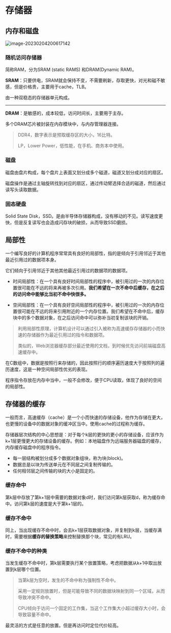存储器
===

## 内存和磁盘

![image-20230204200617142](http://pic.shixiaocaia.fun/202302050942629.png)

### 随机访问存储器

简称RAM，分为SRAM (static RAMS) 和DRAM(Dynamic RAM)。

**SRAM**：只要供电，SRAM就会保持不变，不需要刷新，存取更快，对光和磁不敏感，但是价格贵，主要用于cache，TLB。

由一种双稳态的存储器单元构成。

---

**DRAM**：是敏感的，成本较低，访问时间长，主要用于主存。

多个DRAM芯片被封装在内存模块中，与内存管理器连接。

> DDR4，数字表示是预取缓存区的大小，16比特。
>
> LP，Lower Power，低性能，在手机、商务本中使用。

### 磁盘

磁盘由盘片构成，每个盘片上表面又划分成多个磁道，磁道又划分成对应的扇区。

磁盘操作是通过主轴旋转找到对应的扇区，通过传动臂选择合适的磁道，然后通过读写头读取数据。

### 固态硬盘

Solid State Disk，SSD。是由半导体存储器构成，没有移动的不见。读写速度更快，但是反复读写也会造成闪存块的破损，从而导致SSD磨损。

## 局部性

一个编写良好的计算机程序常常具有良好的局部性，指的是倾向于引用邻近于其他最近引用过的数据项本身。

它们倾向于引用邻近于其他其他最近引用过的数据项的数据项。

- 时间局部性：在一个具有良好时间局部性的程序中，被引用过的一次的内存位置很可能在不远的将来再被多次引用。**我们希望在一次不命中后缓存，在之后的访问命中能够比当初不命中快很多。**

- 空间局部性：在一个具有良好空间局部性的程序中，被引用过的一次的内存位置很可能在不远的将来引用附近的一个内存位置。我们希望在不命中后，缓存块中的多个数据对象，在之后访问命中可以弥补当初复制该块的开销。

> 利用局部性原理，计算机设计可以通过引入被称为高速缓存存储器的小而快速的存储器作为最近引用过的指令和数据项。
>
> 类似的，Web浏览器缓存部分最近使用的文档，到时候优先访问前端磁盘高速缓存中。

在C数组中，数据是按照行来存储的，因此按照行的顺序遍历速度大于按照列的遍历速度，这是一种空间局部性优劣的表现。

程序指令存放在内存中当中，一般不会修改，便于CPU读取，体现了良好的空间的局部性。

## 存储器的缓存

一般而言，高速缓存（cache）是一个小而快速的存储设备，他作为存储在更大，也更慢的设备中的数据对象的缓冲区当中。使用cache的过程称为缓存。

存储器层次结构的中心思想是：对于每个k层的更快的更小的存储设备，应该作为k+1层更慢更大的存储设备的缓存。例如：本地磁盘作为远端服务器磁盘的缓存，内存缓存磁盘中的程序指令。

- 每一层结构被划分成多个数据对象组块，称为块(block)。
- 数据总是以块为传送单元在不同层之间复制传输的。
- 任何相邻层之间传输的块的大小是固定的。

### 缓存命中

第k层中存放了第k+1层中需要的数据对象d时，我们访问第k层获取d，称为缓存命中。访问第k层的速度是大于第k+1层的。

### 缓存不命中

同上，当出现缓存不命中时，会去k+1层获取数据对象，并复制到k层，当缓存满时，需要根据**缓存的替换策略**来控制替换那个块，常见的有LRU。

### 缓存不命中的种类

当发生缓存不命中时，第k层需要执行某个放置策略，考虑把数据从k+1中取出放置到k层哪个位置。

> 当第k层为空时，发生的不命中称为强制性不命中。
>
> 采用一定规则放置时，但是可能导致不同的数据块映射到同一个区域，从而导致冲突不命中。
>
> CPU倾向于访问一个固定的工作集，当这个工作集大小超过缓存大小时，会导致容量不命中。

最灵活的方式是任意的放置。但是再访问时定位代价较高。



